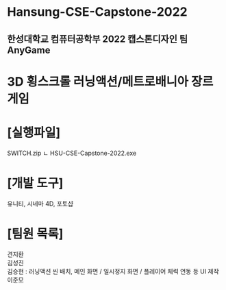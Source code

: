Hansung-CSE-Capstone-2022
=============
한성대학교 컴퓨터공학부 2022 캡스톤디자인 팀 AnyGame
-------------

# 3D 횡스크롤 러닝액션/메트로배니아 장르 게임

# [실행파일]
SWITCH.zip
ㄴ HSU-CSE-Capstone-2022.exe

# [개발 도구]
유니티, 시네마 4D, 포토샵   

# [팀원 목록]
견지환    
김성진   
김승현 : 러닝액션 씬 배치, 메인 화면 / 일시정지 화면 / 플레이어 체력 연동 등 UI 제작   
이준모
